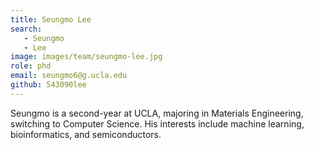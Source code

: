 ```yaml
---
title: Seungmo Lee
search:
   - Seungmo
   - Lee
image: images/team/seungmo-lee.jpg
role: phd
email: seungmo6@g.ucla.edu
github: 543090lee
---
```

Seungmo is a second-year at UCLA, majoring in Materials Engineering, switching to Computer Science. His interests include machine learning, bioinformatics, and semiconductors.





